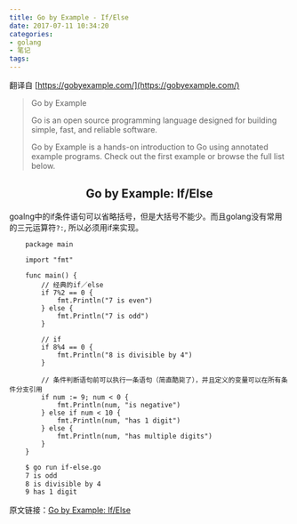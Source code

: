 ```yaml
---
title: Go by Example - If/Else
date: 2017-07-11 10:34:20
categories:
- golang
- 笔记
tags:
---
```


翻译自 [https://gobyexample.com/](https://gobyexample.com/)

> Go by Example
> 
> Go is an open source programming language designed for building simple, fast, and reliable software.
> 
> Go by Example is a hands-on introduction to Go using annotated example programs. Check out the first example or browse the full list below.

## <center>Go by Example: If/Else</center>

goalng中的if条件语句可以省略括号，但是大括号不能少。而且golang没有常用的三元运算符`?:`, 所以必须用if来实现。

```golang
    package main

    import "fmt"

    func main() {
        // 经典的if／else
        if 7%2 == 0 {
            fmt.Println("7 is even")
        } else {
            fmt.Println("7 is odd")
        }

        // if
        if 8%4 == 0 {
            fmt.Println("8 is divisible by 4")
        }

        // 条件判断语句前可以执行一条语句（简直酷毙了），并且定义的变量可以在所有条件分支引用
        if num := 9; num < 0 {
            fmt.Println(num, "is negative")
        } else if num < 10 {
            fmt.Println(num, "has 1 digit")
        } else {
            fmt.Println(num, "has multiple digits")
        }
    }
```

```bash
    $ go run if-else.go 
    7 is odd
    8 is divisible by 4
    9 has 1 digit
```

原文链接：[Go by Example: If/Else](https://gobyexample.com/if-else)




